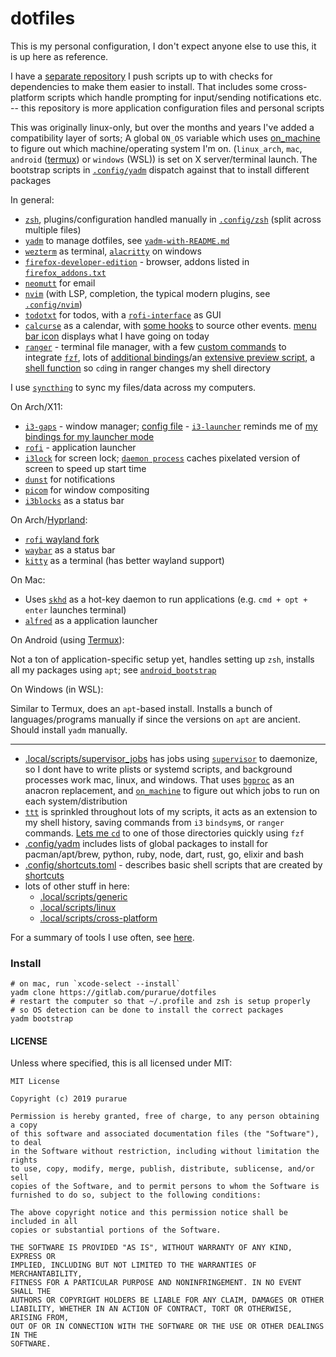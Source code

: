 # dotfiles

This is my personal configuration, I don't expect anyone else to use this, it is up here as reference.

I have a [separate repository](https://github.com/purarue/pura-utils) I push scripts up to with checks for dependencies to make them easier to install. That includes some cross-platform scripts which handle prompting for input/sending notifications etc. -- this repository is more application configuration files and personal scripts

This was originally linux-only, but over the months and years I've added a compatibility layer of sorts; A global `ON_OS` variable which uses [on_machine](https://github.com/purarue/on_machine) to figure out which machine/operating system I'm on. (`linux_arch`, `mac`, `android` ([termux](https://termux.com/)) or `windows` (WSL)) is set on X server/terminal launch. The bootstrap scripts in [`.config/yadm`](.config/yadm) dispatch against that to install different packages

In general:

- [`zsh`](http://zsh.sourceforge.net/), plugins/configuration handled manually in [`.config/zsh`](.config/zsh) (split across multiple files)
- [`yadm`](https://yadm.io) to manage dotfiles, see [`yadm-with-README.md`](.config/yadm/yadm-with-README.md)
- [`wezterm`](https://wezfurlong.org/wezterm/index.html) as terminal, [`alacritty`](https://github.com/alacritty/alacritty) on windows
- [`firefox-developer-edition`](https://www.archlinux.org/packages/community/x86_64/firefox-developer-edition/) - browser, addons listed in [`firefox_addons.txt`](./.local/share/firefox_addons.txt)
- [`neomutt`](https://github.com/neomutt/neomutt) for email
- [`nvim`](https://neovim.io/) (with LSP, completion, the typical modern plugins, see [`.config/nvim`](.config/nvim))
- [`todotxt`](http://todotxt.org/) for todos, with a [`rofi-interface`](.local/scripts/generic/todo-prompt) as GUI
- [`calcurse`](https://github.com/lfos/calcurse) as a calendar, with [some hooks](https://github.com/purarue/calcurse-load) to source other events. [menu bar icon](.config/i3blocks/blocks/b-calendar) displays what I have going on today
- [`ranger`](https://github.com/ranger/ranger) - terminal file manager, with a few [custom commands](.config/ranger/commands.py) to integrate [`fzf`](https://github.com/junegunn/fzf), lots of [additional bindings](.config/ranger/rc.conf)/an [extensive preview script](.config/ranger/scope.sh), a [shell function](https://purarue.xyz/d/functions/ranger?dark) so `cd`ing in ranger changes my shell directory

I use [`syncthing`](https://github.com/syncthing/syncthing) to sync my files/data across my computers.

On Arch/X11:

- [`i3-gaps`](https://github.com/Airblader/i3) - window manager; [config file](.config/i3/config) - [`i3-launcher`](https://purarue.xyz/d/i3-launcher?dark) reminds me of [my bindings for my launcher mode](https://i.imgur.com/m6q3L37.png)
- [`rofi`](https://github.com/davatorium/rofi) - application launcher
- [`i3lock`](https://i3wm.org/i3lock/) for screen lock; [`daemon process`](.local/scripts/cross-platform/lock-screen) caches pixelated version of screen to speed up start time
- [`dunst`](https://dunst-project.org/) for notifications
- [`picom`](https://github.com/yshui/picom) for window compositing
- [`i3blocks`](https://github.com/vivien/i3blocks) as a status bar

On Arch/[Hyprland](https://github.com/hyprwm/Hyprland):

- [`rofi` wayland fork](https://github.com/lbonn/rofi#wayland-support)
- [`waybar`](https://github.com/Alexays/Waybar) as a status bar
- [`kitty`](https://sw.kovidgoyal.net/kitty/) as a terminal (has better wayland support)

On Mac:

- Uses [`skhd`](https://github.com/koekeishiya/skhd) as a hot-key daemon to run applications (e.g. `cmd + opt + enter` launches terminal)
- [`alfred`](https://www.alfredapp.com/) as a application launcher

On Android (using [Termux](https://termux.com/)):

Not a ton of application-specific setup yet, handles setting up `zsh`, installs all my packages using `apt`; see [`android_bootstrap`](./.config/yadm/android_bootstrap)

On Windows (in WSL):

Similar to Termux, does an `apt`-based install. Installs a bunch of languages/programs manually if since the versions on `apt` are ancient. Should install `yadm` manually.

---

- [.local/scripts/supervisor_jobs](.local/scripts/supervisor_jobs/) has jobs using [`supervisor`](https://github.com/Supervisor/supervisor) to daemonize, so I dont have to write plists or systemd scripts, and background processes work mac, linux, and windows. That uses [`bgproc`](https://github.com/purarue/bgproc) as an anacron replacement, and [`on_machine`](https://github.com/purarue/on_machine) to figure out which jobs to run on each system/distribution
- [`ttt`](https://github.com/purarue/ttt/) is sprinkled throughout lots of my scripts, it acts as an extension to my shell history, saving commands from `i3` `bindsym`s, or `ranger` commands. [Lets me `cd`](.config/zsh/cd.zsh) to one of those directories quickly using `fzf`
- [.config/yadm](.config/yadm) includes lists of global packages to install for pacman/apt/brew, python, ruby, node, dart, rust, go, elixir and bash
- [.config/shortcuts.toml](.config/shortcuts.toml) - describes basic shell scripts that are created by [shortcuts](https://github.com/purarue/shortcuts)
- lots of other stuff in here:
  - [.local/scripts/generic](.local/scripts/generic/)
  - [.local/scripts/linux](.local/scripts/linux/)
  - [.local/scripts/cross-platform](.local/scripts/cross-platform/)

For a summary of tools I use often, see [here](https://purarue.xyz/x/notes/tools/).

### Install

    # on mac, run `xcode-select --install`
    yadm clone https://gitlab.com/purarue/dotfiles
    # restart the computer so that ~/.profile and zsh is setup properly
    # so OS detection can be done to install the correct packages
    yadm bootstrap

#### LICENSE

Unless where specified, this is all licensed under MIT:

```
MIT License

Copyright (c) 2019 purarue

Permission is hereby granted, free of charge, to any person obtaining a copy
of this software and associated documentation files (the "Software"), to deal
in the Software without restriction, including without limitation the rights
to use, copy, modify, merge, publish, distribute, sublicense, and/or sell
copies of the Software, and to permit persons to whom the Software is
furnished to do so, subject to the following conditions:

The above copyright notice and this permission notice shall be included in all
copies or substantial portions of the Software.

THE SOFTWARE IS PROVIDED "AS IS", WITHOUT WARRANTY OF ANY KIND, EXPRESS OR
IMPLIED, INCLUDING BUT NOT LIMITED TO THE WARRANTIES OF MERCHANTABILITY,
FITNESS FOR A PARTICULAR PURPOSE AND NONINFRINGEMENT. IN NO EVENT SHALL THE
AUTHORS OR COPYRIGHT HOLDERS BE LIABLE FOR ANY CLAIM, DAMAGES OR OTHER
LIABILITY, WHETHER IN AN ACTION OF CONTRACT, TORT OR OTHERWISE, ARISING FROM,
OUT OF OR IN CONNECTION WITH THE SOFTWARE OR THE USE OR OTHER DEALINGS IN THE
SOFTWARE.
```
